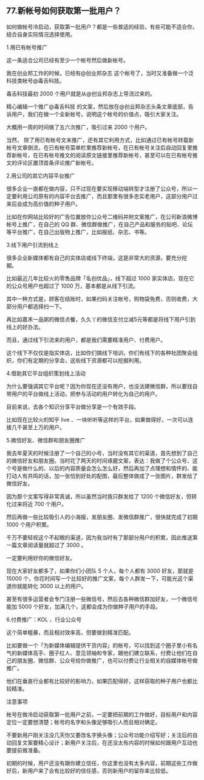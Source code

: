## 77.新帐号如何获取第一批用户？
如何做帐号冷启动，获取第一批用户？都是一些普适的经验，有些可能不适合你，结合自身实际情况选择使用。 


1.用已有帐号推广


这一条适合公司已经有至少一个帐号然后做新帐号。


我在创业邦工作的时候，已经有@创业邦杂志 这个帐号了，当时又准备做一个泛科技类帐号@毒舌科技。


毒舌科技最初 2000 个用户就是从@创业邦杂志上导流过来的。


精心编辑一个推广@毒舌科技 的文案，然后放在@创业邦杂志头条文章底部，告诉用户，我们在做一个全新帐号，说明这个帐号的价值点，吸引大家关注。


大概用一周的时间做了五六次推广，吸引过来 2000 个用户。


当然， 除了用已有帐号文末推广，还有其它利用方式，比如通过已有帐号转载新帐号文章倒流，在已有帐号菜单栏里推荐新帐号，在已有帐号关注后自动回复里推荐新帐号，在已有帐号推文的阅读原文链接里推荐新帐号，甚至可以在已有帐号推文的评论区置顶首条评论推广新帐号。


2.用公司的其它内容平台推广 


很多企业一直都在做内容，只不过现在要实现移动端转型才注册了公众号，所以一定要利用公司原有的内容平台去推广，而且那里有很多忠实老用户，这部分用户过来后会成为高价值的种子用户。


比如在你网站比较好的广告位置放你公众号二维码并附文案推广，在公司新浪微博帐号上推广，在自己的 QQ 群、微信群做推广，在自己产品和服务的贴吧、论坛等平台推广，在自己出版物上推广，比如报纸、杂志、书等。


3.线下用户引流到线上


很多企业新媒体都有自己的实体店或线下终端，这是非常大的资源，要充分挖掘。 


比如最近几年比较火的零售品牌「名创优品」，线下超过 1000 家实体店，现在它的公众号用户也超过了 1000 万，基本都是从线下引流。


其中一种方式是，顾客在结账时，如果扫码关注帐号，购物袋免费，否则收费，大部分用户都选择扫一下。 


再比如嘉禾一品粥的微信点餐，久久丫的微信支付立减5元等都是将线下用户引到线上的好办法。


而且，通过线下引流来的用户，都是我们需要精准用户、付费用户。


这个线下不仅仅是指实体店，比如你们搞线下培训，你们有线下的各种社团聚会组织，你们有定期的分享会，这些线下资源都可以挖掘利用。


4.借助其它平台组织策划线上活动


为什么要强调其它平台呢？因为你现在还没有用户，也没法建微信群，所以要找自带用户的平台做线上活动，把参与活动的用户转化为自己的用户。


目前来说，去各个知识分享平台做分享是一个有效手段。


比如现在比较火的知乎 live 、一块听听等这样的平台，如果做得好，一次可以连接几千甚至上万的用户。 


5.微信好友、微信群和朋友圈推广 


我去年夏天的时候注册了一个自己的小号，当时没有其它的渠道，首先想到了自己的微信好友和朋友圈。当时花了两天的时间琢磨文案，表达：我做了个公众号、这个号是做什么的、以后的内容质量会怎么怎么好，然后再加了点理想和情怀的、能打动人有共鸣的话，加一张恰到好处的配图，最后整体做成了一张图片，群发给了微信好友。


因为那个文案写得非常真诚，所以虽然当时我只群发给了 1200 个微信好友，但转化过来将近 700 个用户。


然后再做一些比较吸引人的小海报，发朋友圈、发微信群推广，很快就完成了初期 1000 个用户积累。


千万不要轻视这个不起眼的渠道，因为我当时有了那部分用户的积累，因此推送第一篇文章阅读量就超过了 3000 。


一定要利用好你的微信好友。 


现在大家好友都多了，如果你们小团队 5 个人，每个人都有 3000 好友，那就是 15000 个，你花时间写一个比较好的推广文案，每个人群发一下，可能光这个渠道你就能转化 3000 以上的用户。


甚至有很多运营者会专门注册一些微信号，然后去各种微信群加好友，一个微信号能加 5000 个好友，加满几个，这都会成为你做种子用户的手段。


6.付费推广：KOL 、行业公众号


这个简单粗暴，而且相对效率高，但要做到精准匹配。


比如要做一个「为新媒体编辑提供干货内容」的帐号，可以找到这个圈子里小有名气的新媒体高手、圈子红人、意见领袖和专家，跟他们建立联系，付费让他们在自己的朋友圈、微信群、公众号给你做推广，也可以付费让行业相关的自媒体帐号做推广。


他们在垂直行业都有比较好的影响力，如果匹配得好，这样获取的种子用户也都比较精准。


注意事项


帐号在做冷启动获取第一批用户之前，一定要把前期的工作做好，目标用户和内容定位一定要想清楚；帐号的名字和头像足够吸引人而且相对确定。


不要新用户刚关注没几天你又要改名字换头像；公众号功能介绍写好；关注后的自动回复文案要精心设计；新用户关注后，在还没太有内容的时候如何跟用户互动也要提前做准备。


初期的时候，用户还没有跟你建立信任，你这里也没有太多内容，前期这些工作做好后，新用户来了会有比较好的信任感，否则新用户的留存率比较低。

